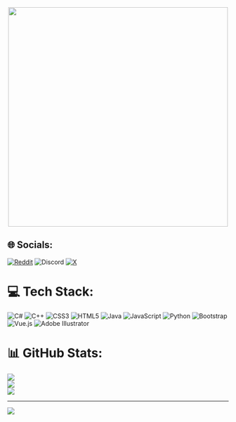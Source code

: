   <div id="header" align="center">
  <img src="[https://gifdb.com/images/high/dope-anime-girl-my-dress-up-darling-xnfq5yf54phnr8tk.webp](https://tenor.com/ru/view/jojo-jojos-bizarre-adventure-jotaro-kujo-jojo-part6-stone-ocean-gif-22624124)" width="500"/>
  
</div>


## 🌐 Socials:
[![Reddit](https://img.shields.io/badge/Reddit-%23FF4500.svg?logo=Reddit&logoColor=white)](https://reddit.com/user/ZetMGC) ![Discord](https://img.shields.io/badge/Discord-%237289DA.svg?logo=discord&logoColor=white) [![X](https://img.shields.io/badge/X-black.svg?logo=X&logoColor=white)](https://x.com/zetmgc)

# 💻 Tech Stack:
![C#](https://img.shields.io/badge/c%23-%23239120.svg?style=for-the-badge&logo=csharp&logoColor=white) ![C++](https://img.shields.io/badge/c++-%2300599C.svg?style=for-the-badge&logo=c%2B%2B&logoColor=white) ![CSS3](https://img.shields.io/badge/css3-%231572B6.svg?style=for-the-badge&logo=css3&logoColor=white) ![HTML5](https://img.shields.io/badge/html5-%23E34F26.svg?style=for-the-badge&logo=html5&logoColor=white) ![Java](https://img.shields.io/badge/java-%23ED8B00.svg?style=for-the-badge&logo=openjdk&logoColor=white) ![JavaScript](https://img.shields.io/badge/javascript-%23323330.svg?style=for-the-badge&logo=javascript&logoColor=%23F7DF1E) ![Python](https://img.shields.io/badge/python-3670A0?style=for-the-badge&logo=python&logoColor=ffdd54) ![Bootstrap](https://img.shields.io/badge/bootstrap-%238511FA.svg?style=for-the-badge&logo=bootstrap&logoColor=white) ![Vue.js](https://img.shields.io/badge/vue.js-%2335495e.svg?style=for-the-badge&logo=vuedotjs&logoColor=%234FC08D) ![Adobe Illustrator](https://img.shields.io/badge/adobe%20illustrator-%23FF9A00.svg?style=for-the-badge&logo=adobe%20illustrator&logoColor=white)
# 📊 GitHub Stats:
![](https://github-readme-stats.vercel.app/api?username=ZetMGC&theme=dark&hide_border=false&include_all_commits=true&count_private=true)<br/>
![](https://github-readme-streak-stats.herokuapp.com/?user=ZetMGC&theme=dark&hide_border=false)<br/>
![](https://github-readme-stats.vercel.app/api/top-langs/?username=ZetMGC&theme=dark&hide_border=false&include_all_commits=true&count_private=true&layout=compact)

---
[![](https://visitcount.itsvg.in/api?id=ZetMGC&icon=0&color=0)](https://visitcount.itsvg.in)

<!-- Proudly created with GPRM ( https://gprm.itsvg.in ) -->

